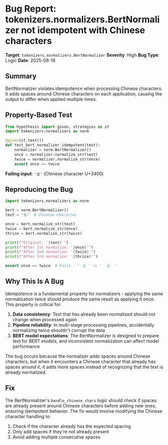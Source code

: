 # Bug Report: tokenizers.normalizers.BertNormalizer not idempotent with Chinese characters

**Target**: `tokenizers.normalizers.BertNormalizer`
**Severity**: High
**Bug Type**: Logic
**Date**: 2025-08-18

## Summary

BertNormalizer violates idempotence when processing Chinese characters. It adds spaces around Chinese characters on each application, causing the output to differ when applied multiple times.

## Property-Based Test

```python
from hypothesis import given, strategies as st
import tokenizers.normalizers as norm

@given(st.text())
def test_bert_normalizer_idempotent(text):
    normalizer = norm.BertNormalizer()
    once = normalizer.normalize_str(text)
    twice = normalizer.normalize_str(once)
    assert once == twice
```

**Failing input**: `'㐀'` (Chinese character U+3400)

## Reproducing the Bug

```python
import tokenizers.normalizers as norm

bert = norm.BertNormalizer()
text = "㐀"  # Chinese character

once = bert.normalize_str(text)
twice = bert.normalize_str(once)
thrice = bert.normalize_str(twice)

print(f"Original: '{text}'")
print(f"After 1st normalize: '{once}'")
print(f"After 2nd normalize: '{twice}'")
print(f"After 3rd normalize: '{thrice}'")

assert once == twice  # Fails - ' 㐀 ' != '  㐀  '
```

## Why This Is A Bug

Idempotence is a fundamental property for normalizers - applying the same normalization twice should produce the same result as applying it once. This property is critical for:

1. **Data consistency**: Text that has already been normalized should not change when processed again
2. **Pipeline reliability**: In multi-stage processing pipelines, accidentally normalizing twice shouldn't corrupt the data
3. **BERT model expectations**: The BertNormalizer is designed to prepare text for BERT models, and inconsistent normalization can affect model performance

The bug occurs because the normalizer adds spaces around Chinese characters, but when it encounters a Chinese character that already has spaces around it, it adds more spaces instead of recognizing that the text is already normalized.

## Fix

The BertNormalizer's `handle_chinese_chars` logic should check if spaces are already present around Chinese characters before adding new ones, ensuring idempotent behavior. The fix would involve modifying the Chinese character handling to:
1. Check if the character already has the expected spacing
2. Only add spaces if they're not already present
3. Avoid adding multiple consecutive spaces